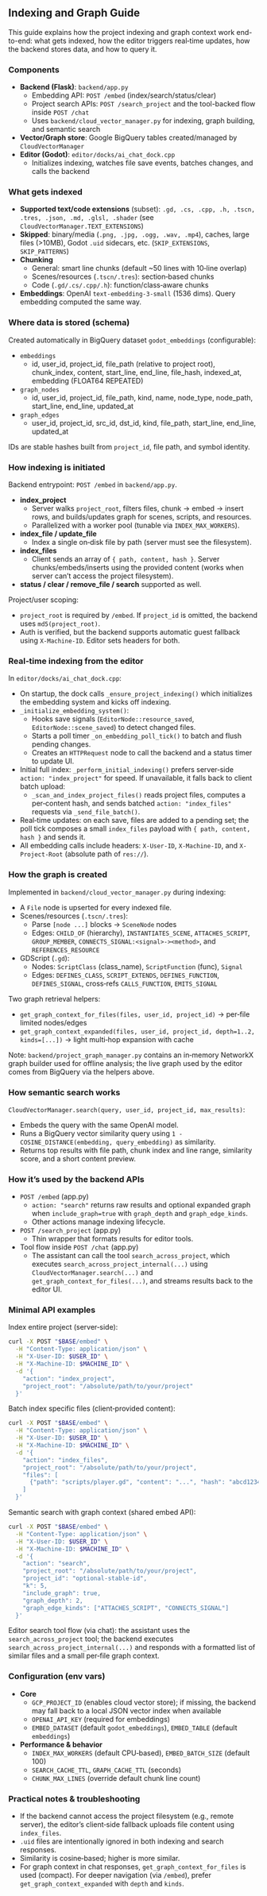 ## Indexing and Graph Guide

This guide explains how the project indexing and graph context work end-to-end: what gets indexed, how the editor triggers real‑time updates, how the backend stores data, and how to query it.

### Components

- **Backend (Flask)**: `backend/app.py`
  - Embedding API: `POST /embed` (index/search/status/clear)
  - Project search APIs: `POST /search_project` and the tool-backed flow inside `POST /chat`
  - Uses `backend/cloud_vector_manager.py` for indexing, graph building, and semantic search
- **Vector/Graph store**: Google BigQuery tables created/managed by `CloudVectorManager`
- **Editor (Godot)**: `editor/docks/ai_chat_dock.cpp`
  - Initializes indexing, watches file save events, batches changes, and calls the backend

### What gets indexed

- **Supported text/code extensions** (subset): `.gd, .cs, .cpp, .h, .tscn, .tres, .json, .md, .glsl, .shader` (see `CloudVectorManager.TEXT_EXTENSIONS`)
- **Skipped**: binary/media (`.png, .jpg, .ogg, .wav, .mp4`), caches, large files (>10MB), Godot `.uid` sidecars, etc. (`SKIP_EXTENSIONS`, `SKIP_PATTERNS`)
- **Chunking**
  - General: smart line chunks (default ~50 lines with 10‑line overlap)
  - Scenes/resources (`.tscn/.tres`): section‑based chunks
  - Code (`.gd/.cs/.cpp/.h`): function/class‑aware chunks
- **Embeddings**: OpenAI `text-embedding-3-small` (1536 dims). Query embedding computed the same way.

### Where data is stored (schema)

Created automatically in BigQuery dataset `godot_embeddings` (configurable):

- `embeddings`
  - id, user_id, project_id, file_path (relative to project root), chunk_index, content, start_line, end_line, file_hash, indexed_at, embedding (FLOAT64 REPEATED)
- `graph_nodes`
  - id, user_id, project_id, file_path, kind, name, node_type, node_path, start_line, end_line, updated_at
- `graph_edges`
  - user_id, project_id, src_id, dst_id, kind, file_path, start_line, end_line, updated_at

IDs are stable hashes built from `project_id`, file path, and symbol identity.

### How indexing is initiated

Backend entrypoint: `POST /embed` in `backend/app.py`.

- **index_project**
  - Server walks `project_root`, filters files, chunk → embed → insert rows, and builds/updates graph for scenes, scripts, and resources.
  - Parallelized with a worker pool (tunable via `INDEX_MAX_WORKERS`).
- **index_file / update_file**
  - Index a single on‑disk file by path (server must see the filesystem).
- **index_files**
  - Client sends an array of `{ path, content, hash }`. Server chunks/embeds/inserts using the provided content (works when server can’t access the project filesystem).
- **status / clear / remove_file / search** supported as well.

Project/user scoping:

- `project_root` is required by `/embed`. If `project_id` is omitted, the backend uses `md5(project_root)`.
- Auth is verified, but the backend supports automatic guest fallback using `X-Machine-ID`. Editor sets headers for both.

### Real‑time indexing from the editor

In `editor/docks/ai_chat_dock.cpp`:

- On startup, the dock calls `_ensure_project_indexing()` which initializes the embedding system and kicks off indexing.
- `_initialize_embedding_system()`:
  - Hooks save signals (`EditorNode::resource_saved`, `EditorNode::scene_saved`) to detect changed files.
  - Starts a poll timer `_on_embedding_poll_tick()` to batch and flush pending changes.
  - Creates an `HTTPRequest` node to call the backend and a status timer to update UI.
- Initial full index: `_perform_initial_indexing()` prefers server‑side `action: "index_project"` for speed. If unavailable, it falls back to client batch upload:
  - `_scan_and_index_project_files()` reads project files, computes a per‑content hash, and sends batched `action: "index_files"` requests via `_send_file_batch()`.
- Real‑time updates: on each save, files are added to a pending set; the poll tick composes a small `index_files` payload with `{ path, content, hash }` and sends it.
- All embedding calls include headers: `X-User-ID`, `X-Machine-ID`, and `X-Project-Root` (absolute path of `res://`).

### How the graph is created

Implemented in `backend/cloud_vector_manager.py` during indexing:

- A `File` node is upserted for every indexed file.
- Scenes/resources (`.tscn/.tres`):
  - Parse `[node ...]` blocks → `SceneNode` nodes
  - Edges: `CHILD_OF` (hierarchy), `INSTANTIATES_SCENE`, `ATTACHES_SCRIPT`, `GROUP_MEMBER`, `CONNECTS_SIGNAL:<signal>-><method>`, and `REFERENCES_RESOURCE`
- GDScript (`.gd`):
  - Nodes: `ScriptClass` (class_name), `ScriptFunction` (func), `Signal`
  - Edges: `DEFINES_CLASS`, `SCRIPT_EXTENDS`, `DEFINES_FUNCTION`, `DEFINES_SIGNAL`, cross‑refs `CALLS_FUNCTION`, `EMITS_SIGNAL`

Two graph retrieval helpers:

- `get_graph_context_for_files(files, user_id, project_id)` → per‑file limited nodes/edges
- `get_graph_context_expanded(files, user_id, project_id, depth=1..2, kinds=[...])` → light multi‑hop expansion with cache

Note: `backend/project_graph_manager.py` contains an in‑memory NetworkX graph builder used for offline analysis; the live graph used by the editor comes from BigQuery via the helpers above.

### How semantic search works

`CloudVectorManager.search(query, user_id, project_id, max_results)`:

- Embeds the query with the same OpenAI model.
- Runs a BigQuery vector similarity query using `1 - COSINE_DISTANCE(embedding, query_embedding)` as similarity.
- Returns top results with file path, chunk index and line range, similarity score, and a short content preview.

### How it’s used by the backend APIs

- `POST /embed` (app.py)
  - `action: "search"` returns raw results and optional expanded graph when `include_graph=true` with `graph_depth` and `graph_edge_kinds`.
  - Other actions manage indexing lifecycle.
- `POST /search_project` (app.py)
  - Thin wrapper that formats results for editor tools.
- Tool flow inside `POST /chat` (app.py)
  - The assistant can call the tool `search_across_project`, which executes `search_across_project_internal(...)` using `CloudVectorManager.search(...)` and `get_graph_context_for_files(...)`, and streams results back to the editor UI.

### Minimal API examples

Index entire project (server‑side):

```bash
curl -X POST "$BASE/embed" \
  -H "Content-Type: application/json" \
  -H "X-User-ID: $USER_ID" \
  -H "X-Machine-ID: $MACHINE_ID" \
  -d '{
    "action": "index_project",
    "project_root": "/absolute/path/to/your/project"
  }'
```

Batch index specific files (client‑provided content):

```bash
curl -X POST "$BASE/embed" \
  -H "Content-Type: application/json" \
  -H "X-User-ID: $USER_ID" \
  -H "X-Machine-ID: $MACHINE_ID" \
  -d '{
    "action": "index_files",
    "project_root": "/absolute/path/to/your/project",
    "files": [
      {"path": "scripts/player.gd", "content": "...", "hash": "abcd1234"}
    ]
  }'
```

Semantic search with graph context (shared embed API):

```bash
curl -X POST "$BASE/embed" \
  -H "Content-Type: application/json" \
  -H "X-User-ID: $USER_ID" \
  -H "X-Machine-ID: $MACHINE_ID" \
  -d '{
    "action": "search",
    "project_root": "/absolute/path/to/your/project",
    "project_id": "optional-stable-id",
    "k": 5,
    "include_graph": true,
    "graph_depth": 2,
    "graph_edge_kinds": ["ATTACHES_SCRIPT", "CONNECTS_SIGNAL"]
  }'
```

Editor search tool flow (via chat): the assistant uses the `search_across_project` tool; the backend executes `search_across_project_internal(...)` and responds with a formatted list of similar files and a small per‑file graph context.

### Configuration (env vars)

- **Core**
  - `GCP_PROJECT_ID` (enables cloud vector store); if missing, the backend may fall back to a local JSON vector index when available
  - `OPENAI_API_KEY` (required for embeddings)
  - `EMBED_DATASET` (default `godot_embeddings`), `EMBED_TABLE` (default `embeddings`)
- **Performance & behavior**
  - `INDEX_MAX_WORKERS` (default CPU‑based), `EMBED_BATCH_SIZE` (default 100)
  - `SEARCH_CACHE_TTL`, `GRAPH_CACHE_TTL` (seconds)
  - `CHUNK_MAX_LINES` (override default chunk line count)

### Practical notes & troubleshooting

- If the backend cannot access the project filesystem (e.g., remote server), the editor’s client‑side fallback uploads file content using `index_files`.
- `.uid` files are intentionally ignored in both indexing and search responses.
- Similarity is cosine‑based; higher is more similar.
- For graph context in chat responses, `get_graph_context_for_files` is used (compact). For deeper navigation (via `/embed`), prefer `get_graph_context_expanded` with `depth` and `kinds`.


